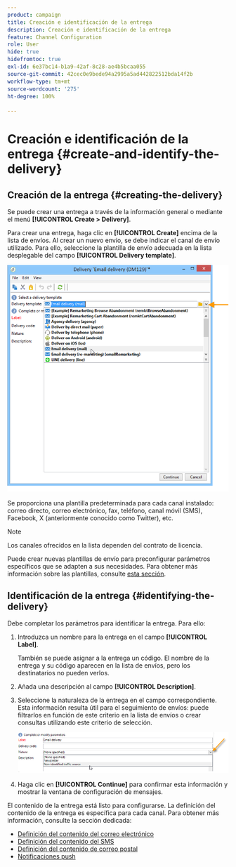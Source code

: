 ```yaml
---
product: campaign
title: Creación e identificación de la entrega
description: Creación e identificación de la entrega
feature: Channel Configuration
role: User
hide: true
hidefromtoc: true
exl-id: 6e37bc14-b1a9-42af-8c28-ae4b5bcaa055
source-git-commit: 42cec0e9bede94a2995a5ad442822512bda14f2b
workflow-type: tm+mt
source-wordcount: '275'
ht-degree: 100%

---
```


# Creación e identificación de la entrega {#create-and-identify-the-delivery}

## Creación de la entrega {#creating-the-delivery}

Se puede crear una entrega a través de la información general o mediante el menú **[!UICONTROL Create > Delivery]**.


Para crear una entrega, haga clic en **[!UICONTROL Create]** encima de la lista de envíos. Al crear un nuevo envío, se debe indicar el canal de envío utilizado. Para ello, seleccione la plantilla de envío adecuada en la lista desplegable del campo **[!UICONTROL Delivery template]**.

![](assets/s_ncs_user_wizard_email01_1.png)

Se proporciona una plantilla predeterminada para cada canal instalado: correo directo, correo electrónico, fax, teléfono, canal móvil (SMS), Facebook, X (anteriormente conocido como Twitter), etc.

>[!NOTE]
>
>Los canales ofrecidos en la lista dependen del contrato de licencia.

Puede crear nuevas plantillas de envío para preconfigurar parámetros específicos que se adapten a sus necesidades. Para obtener más información sobre las plantillas, consulte [esta sección](about-templates.md).

## Identificación de la entrega {#identifying-the-delivery}

Debe completar los parámetros para identificar la entrega. Para ello:

1. Introduzca un nombre para la entrega en el campo **[!UICONTROL Label]**.

   También se puede asignar a la entrega un código. El nombre de la entrega y su código aparecen en la lista de envíos, pero los destinatarios no pueden verlos.

1. Añada una descripción al campo **[!UICONTROL Description]**.
1. Seleccione la naturaleza de la entrega en el campo correspondiente. Esta información resulta útil para el seguimiento de envíos: puede filtrarlos en función de este criterio en la lista de envíos o crear consultas utilizando este criterio de selección.

   ![](assets/s_ncs_user_email_del_nature.png)

1. Haga clic en **[!UICONTROL Continue]** para confirmar esta información y mostrar la ventana de configuración de mensajes.

El contenido de la entrega está listo para configurarse. La definición del contenido de la entrega es específica para cada canal. Para obtener más información, consulte la sección dedicada:

* [Definición del contenido del correo electrónico](defining-the-email-content.md)
* [Definición del contenido del SMS](sms-create.md#defining-the-sms-content)
* [Definición del contenido de correo postal](defining-the-direct-mail-content.md)
* [Notificaciones push](about-mobile-app-channel.md)
